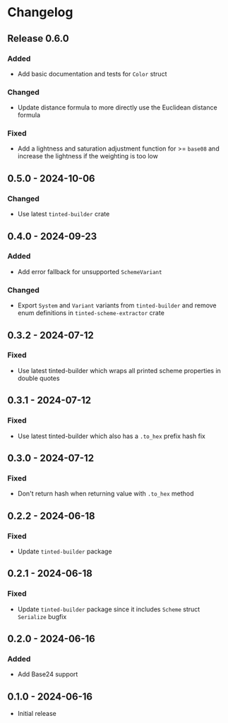 # Changelog

## Release 0.6.0

### Added

- Add basic documentation and tests for `Color` struct

### Changed

- Update distance formula to more directly use the Euclidean distance
  formula

### Fixed

- Add a lightness and saturation adjustment function for >= `base08` and
  increase the lightness if the weighting is too low

## 0.5.0 - 2024-10-06

### Changed

- Use latest `tinted-builder` crate

## 0.4.0 - 2024-09-23

### Added

- Add error fallback for unsupported `SchemeVariant`

### Changed

- Export `System` and `Variant` variants from `tinted-builder` and
  remove enum definitions in `tinted-scheme-extractor` crate

## 0.3.2 - 2024-07-12

### Fixed

- Use latest tinted-builder which wraps all printed scheme properties in
  double quotes

## 0.3.1 - 2024-07-12

### Fixed

- Use latest tinted-builder which also has a `.to_hex` prefix hash fix

## 0.3.0 - 2024-07-12

### Fixed

- Don't return hash when returning value with `.to_hex` method

## 0.2.2 - 2024-06-18

### Fixed

- Update `tinted-builder` package

## 0.2.1 - 2024-06-18

### Fixed

- Update `tinted-builder` package since it includes `Scheme` struct
  `Serialize` bugfix

## 0.2.0 - 2024-06-16

### Added

- Add Base24 support

## 0.1.0 - 2024-06-16

- Initial release
